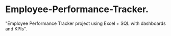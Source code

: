 # Employee-Performance-Tracker.
"Employee Performance Tracker project using Excel + SQL with dashboards and KPIs".
